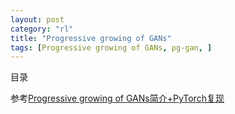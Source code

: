 ```yaml
---
layout: post
category: "rl"
title: "Progressive growing of GANs"
tags: [Progressive growing of GANs, pg-gan, ]
---
```


目录

<!-- TOC -->

<!-- /TOC -->

参考[Progressive growing of GANs简介+PyTorch复现](https://mp.weixin.qq.com/s?__biz=MzIzOTY2NTQ5Mg==&mid=2247484467&idx=1&sn=7b49d80a8e7632022bc39e20cc2898eb&chksm=e927ec08de50651ed0417fdcb704df29364209e44ba7a7b71f9b380cc3561c149ecb8793e7f0&mpshare=1&scene=1&srcid=11151C8y5OFVdSPnFZiDaaVN&pass_ticket=yKSawm65QTL65XEJd%2BHLs%2BQZu1VFIIkBud5RUYsquqF8oKcNYnxDf5s2TFoxBWK7#rd)


